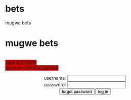 # bets
mugwe bets

<!DOCTYPE HTML>

<html>

<head>
  <title>mugwe bets</title>
</head>
<h1>mugwe bets</h1><br />
<span style="background-color: #CC0000">paybill 200999<br />account 0801290386409</span>
            <p style="text-align: center" < form action="smaple-page-handler.html">
                <label> 
                    username:
                    <input type="text" />
           </label> <br />
          <label>
           password:
           <input type="text" />
          </label>
          <br />
          <button type="submit">forgot password</button>
          <button type="submit">log in</button>
        
